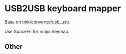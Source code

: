 # USB2USB keyboard mapper

  Base on [tmk/converter/usb_usb](https://github.com/tmk/tmk_keyboard/tree/master/converter/usb_usb).

  Use SpaceFn for major keymap.

## Other

  

